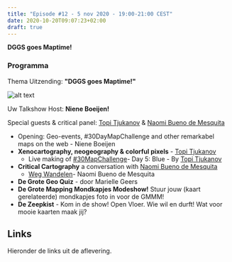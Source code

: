 ```yaml
---
title: "Episode #12 - 5 nov 2020 - 19:00-21:00 CEST"
date: 2020-10-20T09:07:23+02:00
draft: true
---
```


__DGGS goes Maptime!__  

### Programma

Thema Uitzending: __"DGGS goes Maptime!"__ 

![alt text](/images/episode-0012/twitter_image.png)

Uw Talkshow Host: __Niene Boeijen!__

Special guests & critical panel: [Topi Tjukanov](https://tjukanov.org/) & [Naomi Bueno de Mesquita](https://performativemapping.com/)

- Opening: Geo-events, #30DayMapChallenge and other remarkabel maps on the web - Niene Boeijen 
- __Xenocartography, neogeography & colorful pixels__ - [Topi Tjukanov](https://tjukanov.org/)
    - Live making of [#30MapChallenge](https://github.com/tjukanovt/30DayMapChallenge)- Day 5: Blue - By [Topi Tjukanov](https://tjukanov.org/)
- __Critical Cartography__ a conversation with [Naomi Bueno de Mesquita](https://performativemapping.com/)
    - [Weg Wandelen](https://mindyourstep.performativemapping.net/)- Naomi Bueno de Mesquita
- __De Grote Geo Quiz__ - door Marielle Geers
- __De Grote Mapping Mondkapjes Modeshow!__ Stuur jouw (kaart gerelateerde) mondkapjes foto in voor de GMMM!  
- __De Zeepkist__ - Kom in de show! Open Vloer. Wie wil en durft! Wat voor mooie kaarten maak jij?





## Links
Hieronder de links uit de aflevering.
